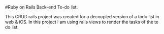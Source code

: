 #Ruby on Rails Back-end To-do list.

This CRUD rails project was created for a decoupled version of a todo list in web & iOS. In this project I am using rails views to render the tasks of the to do list.
